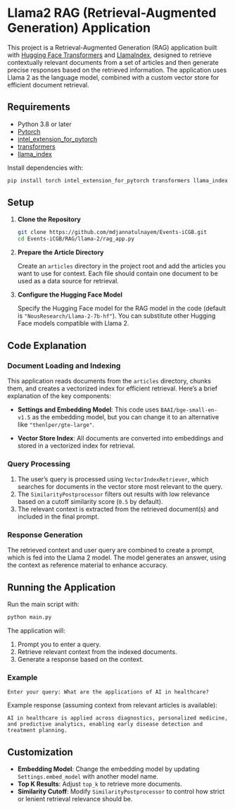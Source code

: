 # Llama2 RAG (Retrieval-Augmented Generation) Application

This project is a Retrieval-Augmented Generation (RAG) application built with [Hugging Face Transformers](https://huggingface.co/docs/transformers/index) and [LlamaIndex](https://www.llamaindex.ai/), designed to retrieve contextually relevant documents from a set of articles and then generate precise responses based on the retrieved information. The application uses Llama 2 as the language model, combined with a custom vector store for efficient document retrieval.

## Requirements

- Python 3.8 or later
- [Pytorch](https://pytorch.org/get-started/locally/)
- [intel_extension_for_pytorch](https://github.com/intel/intel-extension-for-pytorch)
- [transformers](https://huggingface.co/docs/transformers/installation)
- [llama_index](https://pypi.org/project/llama-index/)

Install dependencies with:
```bash
pip install torch intel_extension_for_pytorch transformers llama_index
```

## Setup

1. **Clone the Repository**

   ```bash
   git clone https://github.com/mdjannatulnayem/Events-iCGB.git
   cd Events-iCGB/RAG/llama-2/rag_app.py
   ```

2. **Prepare the Article Directory**

   Create an `articles` directory in the project root and add the articles you want to use for context. Each file should contain one document to be used as a data source for retrieval.

3. **Configure the Hugging Face Model**

   Specify the Hugging Face model for the RAG model in the code (default is `"NousResearch/Llama-2-7b-hf"`). You can substitute other Hugging Face models compatible with Llama 2.

## Code Explanation

### Document Loading and Indexing

This application reads documents from the `articles` directory, chunks them, and creates a vectorized index for efficient retrieval. Here’s a brief explanation of the key components:

- **Settings and Embedding Model**: This code uses `BAAI/bge-small-en-v1.5` as the embedding model, but you can change it to an alternative like `"thenlper/gte-large"`.
  
- **Vector Store Index**: All documents are converted into embeddings and stored in a vectorized index for retrieval.

### Query Processing

1. The user’s query is processed using `VectorIndexRetriever`, which searches for documents in the vector store most relevant to the query.
2. The `SimilarityPostprocessor` filters out results with low relevance based on a cutoff similarity score (`0.5` by default).
3. The relevant context is extracted from the retrieved document(s) and included in the final prompt.

### Response Generation

The retrieved context and user query are combined to create a prompt, which is fed into the Llama 2 model. The model generates an answer, using the context as reference material to enhance accuracy.

## Running the Application

Run the main script with:
```bash
python main.py
```

The application will:

1. Prompt you to enter a query.
2. Retrieve relevant context from the indexed documents.
3. Generate a response based on the context.

### Example

```plaintext
Enter your query: What are the applications of AI in healthcare?
```

Example response (assuming context from relevant articles is available):
```plaintext
AI in healthcare is applied across diagnostics, personalized medicine, and predictive analytics, enabling early disease detection and treatment planning.
```

## Customization

- **Embedding Model**: Change the embedding model by updating `Settings.embed_model` with another model name.
- **Top K Results**: Adjust `top_k` to retrieve more documents.
- **Similarity Cutoff**: Modify `SimilarityPostprocessor` to control how strict or lenient retrieval relevance should be.
